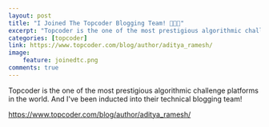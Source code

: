 ```yaml
---
layout: post
title: "I Joined The Topcoder Blogging Team! 🎉🎉🎉"
excerpt: "Topcoder is the one of the most prestigious algorithmic challenge platforms in the world. And I've been inducted into their technical blogging team!"
categories: [topcoder]
link: https://www.topcoder.com/blog/author/aditya_ramesh/
image:
    feature: joinedtc.png
comments: true
---
```


Topcoder is the one of the most prestigious algorithmic challenge platforms in the world. And I've been inducted into their technical blogging team!


<a href="https://www.topcoder.com/blog/author/aditya_ramesh/" target="_blank">https://www.topcoder.com/blog/author/aditya_ramesh/</a>